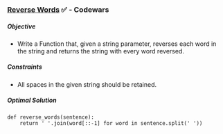 ### [Reverse Words](https://www.codewars.com/kata/5259b20d6021e9e14c0010d4/python) ✅ - Codewars

##### Objective

- Write a Function that, given a string parameter, reverses each word in the string and returns the string with every word reversed.

##### Constraints

- All spaces in the given string should be retained.
  
##### Optimal Solution 

```
def reverse_words(sentence):
    return ' '.join(word[::-1] for word in sentence.split(' '))
```